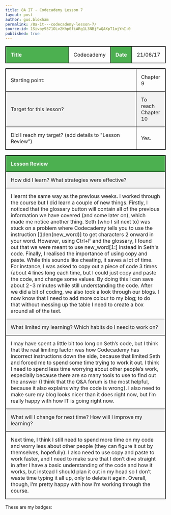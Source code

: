 ```yaml
---
title: 8A IT - Codecademy Lesson 7
layout: post
author: gus.bloxham
permalink: /8a-it---codecademy-lesson-7/
source-id: 1Sivoy9371OLv2Khp0fiARg1L3NBjFwQAXpT1ojYnI-0
published: true
---
```


<html>
<head>
<style>
table, th, td {
    border: 1px solid black;
}
table, th, td {
    width: 100%;
}
th, td {
    padding: 15px;
    text-align: left;
}
th {
    background-color: #4CAF50;
    color: white;
}
tr:nth-child(even) {background-color: #f2f2f2}
</style>
</head>
<body>

<table>
  <tr>
    <th>Title</th>
    <td>Codecademy</td>
    <th>Date</th>
    <td>21/06/17</td>
  </tr>
</table>


<table>
  <tr>
    <td>Starting point:</td>
    <td>Chapter 9</td>
  </tr>
  <tr>
    <td>Target for this lesson?</td>
    <td>To reach Chapter 10</td>
  </tr>
  <tr>
    <td>Did I reach my target? 
(add details to "Lesson Review")</td>
    <td> Yes.</td>
  </tr>
</table>


<table>
  <tr>
    <th>Lesson Review</th>
  </tr>
  <tr>
    <td>How did I learn? What strategies were effective? </td>
  </tr>
  <tr>
    <td>I learnt the same way as the previous weeks. I worked through the course but I did learn a couple of new things. Firstly, I noticed that the glossary button will contain all of the previous information we have covered (and some later on), which made me notice another thing. Seth (who I sit next to) was stuck on a problem where Codecademy tells you to use the instruction [1:len(new_word)] to get characters 2 onward in your word. However, using Ctrl+F and the glossary, I found out that we were meant to use new_word[1:] instead in Seth's code. Finally, I realised the importance of using copy and paste. While this sounds like cheating, it saves a lot of time. For instance, I was asked to copy out a piece of code 3 times (about 4 lines long each time, but I could just copy and paste the code, and change some values. By doing this I can save about 2-3 minutes while still understanding the code. After we did a bit of coding, we also took a look through our blogs. I now know that I need to add more colour to my blog; to do that without messing up the table I need to create a box around all of the text.</td>
  </tr>
  <tr>
    <td>What limited my learning? Which habits do I need to work on? </td>
  </tr>
  <tr>
    <td>I may have spent a little bit too long on Seth’s code, but I think that the real limiting factor was how Codecademy has incorrect instructions down the side, because that limited Seth and forced me to spend some time trying to work it out. I think I need to spend less time worrying about other people’s work, especially because there are so many tools to use to find out the answer (I think that the Q&A forum is the most helpful, because it also explains why the code is wrong). I also need to make sure my blog looks nicer than it does right now, but I’m really happy with how IT is going right now.</td>
  </tr>
  <tr>
    <td>What will I change for next time? How will I improve my learning?</td>
  </tr>
  <tr>
    <td>Next time, I think I still need to spend more time on my code and worry less about other people (they can figure it out by themselves, hopefully). I also need to use copy and paste to work faster, and I need to make sure that I don’t dive straight in after I have a basic understanding of the code and how it works, but instead I should plan it out in my head so I don’t waste time typing it all up, only to delete it again. Overall, though, I’m pretty happy with how I’m working through the course.</td>
  </tr>
</table>


These are my badges:




</body>
</html>
